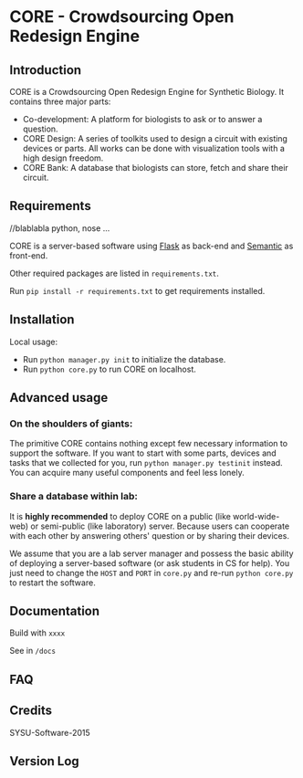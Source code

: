 # CORE - Crowdsourcing Open Redesign Engine

## Introduction 

CORE is a Crowdsourcing Open Redesign Engine for Synthetic Biology. It contains three major parts:

  - Co-development: A platform for biologists to ask or to answer a question.
  - CORE Design: A series of toolkits used to design a circuit with existing devices or parts. All works can be done with visualization tools with a high design freedom.
  - CORE Bank: A database that biologists can store, fetch and share their circuit.

## Requirements

//blablabla python, nose ...

CORE is a server-based software using [Flask](http://flask.pocoo.org/) as back-end and [Semantic](http://semantic-ui.com/) as front-end.

Other required packages are listed in `requirements.txt`.

Run `pip install -r requirements.txt` to get requirements installed.

## Installation

Local usage:

- Run `python manager.py init` to initialize the database.
- Run `python core.py` to run CORE on localhost.

## Advanced usage

### On the shoulders of giants: 
The primitive CORE contains nothing except few necessary information to support the software. If you want to start with some parts, devices and tasks that we collected for you, run `python manager.py testinit` instead. You can acquire many useful components and feel less lonely.

### Share a database within lab:
It is **highly recommended** to deploy CORE on a public (like world-wide-web) or semi-public (like laboratory) server. Because users can cooperate with each other by answering others' question or by sharing their devices.

We assume that you are a lab server manager and possess the basic ability of deploying a server-based software (or ask students in CS for help). You just need to change the `HOST` and `PORT` in `core.py` and re-run `python core.py` to restart the software.

## Documentation

Build with `xxxx`

See in `/docs`



## FAQ



## Credits

SYSU-Software-2015 


## Version Log

